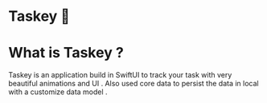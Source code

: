 # Taskey 🚀



# What is Taskey ?

Taskey is an application build in SwiftUI to track your task with very beautiful animations and UI . Also used core data to persist the data in local with a 
customize data model . 
